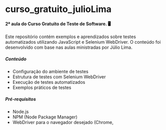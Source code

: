 # curso_gratuito_julioLima

#### 2ª aula do Curso Gratuito de Teste de Software. 🖥
Este repositório contém exemplos e aprendizados sobre testes automatizados utilizando JavaScript e Selenium WebDriver. O conteúdo foi desenvolvido com base nas aulas ministradas por Júlio Lima.

##### Conteúdo
- Configuração do ambiente de testes
- Estrutura de testes com Selenium WebDriver
- Execução de testes automatizados
- Exemplos práticos de testes
##### Pré-requisitos
- Node.js
- NPM (Node Package Manager)
- WebDriver para o navegador desejado (Chrome,
